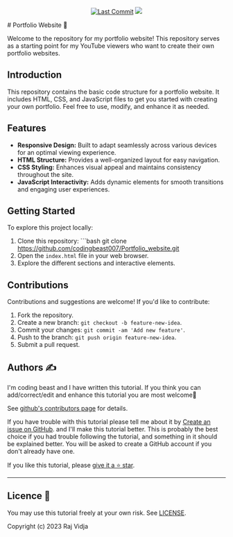 <p align="center"> 
<a href="https://github.com/rajvidja"><img src="https://img.shields.io/static/v1?logo=github&label=maintainer&message=coding_beast&color=ff3300" alt="Last Commit"/></a> 
<a href="https://hits.seeyoufarm.com"><img src="https://hits.seeyoufarm.com/api/count/incr/badge.svg?url=https%3A%2F%2Fgithub.com%2Fcodingbeast007%2FPortfolio_website&count_bg=%2379C83D&title_bg=%23555555&icon=&icon_color=%23E7E7E7&title=hits&edge_flat=false"/></a></p> 
# Portfolio Website 🚀

Welcome to the repository for my portfolio website! This repository serves as a starting point for my YouTube viewers who want to create their own portfolio websites.

## Introduction

This repository contains the basic code structure for a portfolio website. It includes HTML, CSS, and JavaScript files to get you started with creating your own portfolio. Feel free to use, modify, and enhance it as needed.

## Features

- **Responsive Design:** Built to adapt seamlessly across various devices for an optimal viewing experience.
- **HTML Structure:** Provides a well-organized layout for easy navigation.
- **CSS Styling:** Enhances visual appeal and maintains consistency throughout the site.
- **JavaScript Interactivity:** Adds dynamic elements for smooth transitions and engaging user experiences.

## Getting Started

To explore this project locally:

1. Clone this repository: ```bash git clone https://github.com/codingbeast007/Portfolio_website.git
2. Open the `index.html` file in your web browser.
3. Explore the different sections and interactive elements.

## Contributions

Contributions and suggestions are welcome! If you'd like to contribute:

1. Fork the repository.
2. Create a new branch: `git checkout -b feature-new-idea`.
3. Commit your changes: `git commit -am 'Add new feature'`.
4. Push to the branch: `git push origin feature-new-idea`.
5. Submit a pull request.

## Authors ✍️

I'm coding beast and I have written this tutorial. If you think you can add/correct/edit and enhance this tutorial you are most welcome🙏

See [github's contributors page](https://github.com/codingbeast007/Portfolio_website/graphs/contributors) for details.

If you have trouble with this tutorial please tell me about it by [Create an issue on GitHub](https://github.com/codingbeast007/Portfolio_website/issues/new). and I'll make this tutorial better. This is probably the best choice if you had trouble following the tutorial, and something in it should be explained better. You will be asked to create a GitHub account if you don't already have one.

If you like this tutorial, please [give it a ⭐ star](https://github.com/codingbeast007/Portfolio_website).

---

## Licence 📜

You may use this tutorial freely at your own risk. See [LICENSE](https://github.com/rajvidja/SalaryPredictorML/blob/fc109e935cf9717e178c15a3986c62bda9b1cbb6/LICENSE).

Copyright (c) 2023 Raj Vidja
